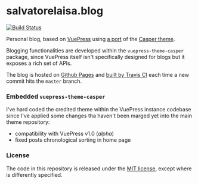 # salvatorelaisa.blog

[![Build Status](https://travis-ci.org/moebiusmania/salvatorelaisa.blog.svg?branch=master)](https://travis-ci.org/moebiusmania/salvatorelaisa.blog)

Personal blog, based on [VuePress](https://vuepress.vuejs.org/) using [a port](https://github.com/alexander-heimbuch/vuepress-theme-casper) of the [Casper theme](https://github.com/TryGhost/Casper).

Blogging functionalities are developed within the `vuepress-theme-casper` package, since VuePress itself isn't specifically designed for blogs but it exposes a rich set of APIs.

The blog is hosted on [Github Pages](https://pages.github.com/) and [built by Travis CI](https://travis-ci.org/moebiusmania/salvatorelaisa.blog) each time a new commit hits the `master` branch.

### Embedded `vuepress-theme-casper`
I've hard coded the credited theme within the VuePress instance codebase since I've applied some changes tha haven't been marged yet into the main theme repository:

* compatibility with VuePress v1.0 (*alpha*)
* fixed posts chronological sorting in home page

### License
The code in this repository is released under the [MIT license](LICENSE), except where is differently specified.